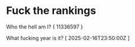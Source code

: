 # Fuck the rankings

Who the hell am I?
{ 11336597 }

What fucking year is it?
[ 2025-02-16T23:50:00Z ]
